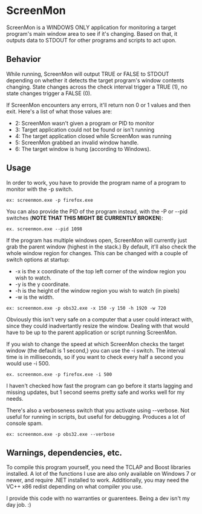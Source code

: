 # ScreenMon
ScreenMon is a WINDOWS ONLY application for monitoring a target program's main window area to see if it's changing. Based on that, it outputs data to STDOUT for other programs and scripts to act upon.

## Behavior
While running, ScreenMon will output TRUE or FALSE to STDOUT depending on whether it detects the target program's window contents changing. State changes across the check interval trigger a TRUE (1), no state changes trigger a FALSE (0).

If ScreenMon encounters any errors, it'll return non 0 or 1 values and then exit. Here's a list of what those values are:
- 2: ScreenMon wasn't given a program or PID to monitor
- 3: Target application could not be found or isn't running
- 4: The target application closed while ScreenMon was running
- 5: ScreenMon grabbed an invalid window handle.
- 6: The target window is hung (according to Windows).

## Usage
In order to work, you have to provide the program name of a program to monitor with the -p switch.
```
ex: screenmon.exe -p firefox.exe
```
You can also provide the PID of the program instead, with the -P or --pid switches (**NOTE THAT THIS MIGHT BE CURRENTLY BROKEN**):
```
ex. screenmon.exe --pid 1098
```
If the program has multiple windows open, ScreenMon will currently just grab the parent window (highest in the stack.) By default, it'll also check the whole window region for changes. This can be changed with a couple of switch options at startup:
- -x is the x coordinate of the top left corner of the window region you wish to watch.
- -y is the y coordinate.
- -h is the height of the window region you wish to watch (in pixels)
- -w is the width.
```
ex: screenmon.exe -p obs32.exe -x 150 -y 150 -h 1920 -w 720
```
Obviously this isn't very safe on a computer that a user could interact with, since they could inadvertantly resize the window. Dealing with that would have to be up to the parent application or script running ScreenMon.


If you wish to change the speed at which ScreenMon checks the target window (the default is 1 second,) you can use the -i switch. The interval time is in milliseconds, so if you want to check every half a second you would use -i 500.
```
ex. screenmon.exe -p firefox.exe -i 500
```
I haven't checked how fast the program can go before it starts lagging and missing updates, but 1 second seems pretty safe and works well for my needs.


There's also a verboseness switch that you activate using --verbose. Not useful for running in scripts, but useful for debugging. Produces a lot of console spam.
```
ex: screenmon.exe -p obs32.exe --verbose
```
## Warnings, dependencies, etc.
To compile this program yourself, you need the TCLAP and Boost libraries installed. A lot of the functions I use are also only available on Windows 7 or newer, and require .NET installed to work. Additionally, you may need the VC++ x86 redist depending on what compiler you use.

I provide this code with no warranties or guarentees. Being a dev isn't my day job. :)

